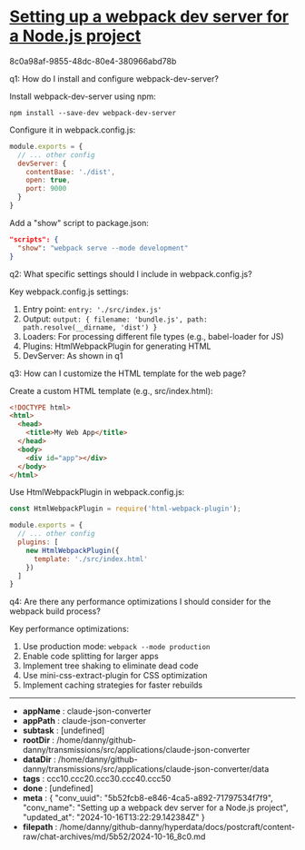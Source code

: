 # [Setting up a webpack dev server for a Node.js project](https://claude.ai/chat/5b52fcb8-e846-4ca5-a892-71797534f7f9)

8c0a98af-9855-48dc-80e4-380966abd78b

 q1: How do I install and configure webpack-dev-server?

Install webpack-dev-server using npm:
```
npm install --save-dev webpack-dev-server
```

Configure it in webpack.config.js:
```javascript
module.exports = {
  // ... other config
  devServer: {
    contentBase: './dist',
    open: true,
    port: 9000
  }
}
```

Add a "show" script to package.json:
```json
"scripts": {
  "show": "webpack serve --mode development"
}
```

q2: What specific settings should I include in webpack.config.js?

Key webpack.config.js settings:
1. Entry point: `entry: './src/index.js'`
2. Output: `output: { filename: 'bundle.js', path: path.resolve(__dirname, 'dist') }`
3. Loaders: For processing different file types (e.g., babel-loader for JS)
4. Plugins: HtmlWebpackPlugin for generating HTML
5. DevServer: As shown in q1

q3: How can I customize the HTML template for the web page?

Create a custom HTML template (e.g., src/index.html):
```html
<!DOCTYPE html>
<html>
  <head>
    <title>My Web App</title>
  </head>
  <body>
    <div id="app"></div>
  </body>
</html>
```

Use HtmlWebpackPlugin in webpack.config.js:
```javascript
const HtmlWebpackPlugin = require('html-webpack-plugin');

module.exports = {
  // ... other config
  plugins: [
    new HtmlWebpackPlugin({
      template: './src/index.html'
    })
  ]
}
```

q4: Are there any performance optimizations I should consider for the webpack build process?

Key performance optimizations:
1. Use production mode: `webpack --mode production`
2. Enable code splitting for larger apps
3. Implement tree shaking to eliminate dead code
4. Use mini-css-extract-plugin for CSS optimization
5. Implement caching strategies for faster rebuilds

---

* **appName** : claude-json-converter
* **appPath** : claude-json-converter
* **subtask** : [undefined]
* **rootDir** : /home/danny/github-danny/transmissions/src/applications/claude-json-converter
* **dataDir** : /home/danny/github-danny/transmissions/src/applications/claude-json-converter/data
* **tags** : ccc10.ccc20.ccc30.ccc40.ccc50
* **done** : [undefined]
* **meta** : {
  "conv_uuid": "5b52fcb8-e846-4ca5-a892-71797534f7f9",
  "conv_name": "Setting up a webpack dev server for a Node.js project",
  "updated_at": "2024-10-16T13:22:29.142384Z"
}
* **filepath** : /home/danny/github-danny/hyperdata/docs/postcraft/content-raw/chat-archives/md/5b52/2024-10-16_8c0.md
